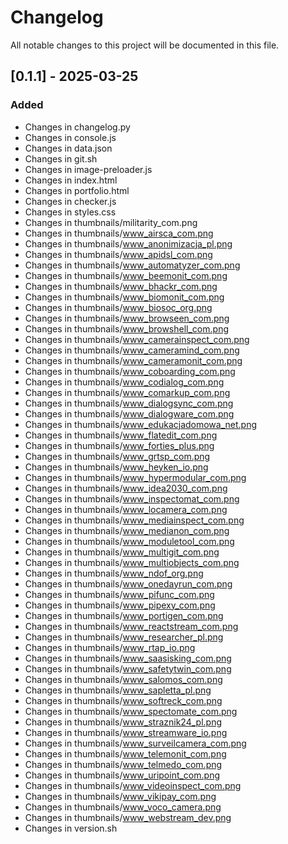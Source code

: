 # Changelog

All notable changes to this project will be documented in this file.

## [0.1.1] - 2025-03-25

### Added
- Changes in changelog.py
- Changes in console.js
- Changes in data.json
- Changes in git.sh
- Changes in image-preloader.js
- Changes in index.html
- Changes in portfolio.html
- Changes in checker.js
- Changes in styles.css
- Changes in thumbnails/militarity_com.png
- Changes in thumbnails/www_airsca_com.png
- Changes in thumbnails/www_anonimizacja_pl.png
- Changes in thumbnails/www_apidsl_com.png
- Changes in thumbnails/www_automatyzer_com.png
- Changes in thumbnails/www_beemonit_com.png
- Changes in thumbnails/www_bhackr_com.png
- Changes in thumbnails/www_biomonit_com.png
- Changes in thumbnails/www_biosoc_org.png
- Changes in thumbnails/www_browseen_com.png
- Changes in thumbnails/www_browshell_com.png
- Changes in thumbnails/www_camerainspect_com.png
- Changes in thumbnails/www_cameramind_com.png
- Changes in thumbnails/www_cameramonit_com.png
- Changes in thumbnails/www_coboarding_com.png
- Changes in thumbnails/www_codialog_com.png
- Changes in thumbnails/www_comarkup_com.png
- Changes in thumbnails/www_dialogsync_com.png
- Changes in thumbnails/www_dialogware_com.png
- Changes in thumbnails/www_edukacjadomowa_net.png
- Changes in thumbnails/www_flatedit_com.png
- Changes in thumbnails/www_forties_plus.png
- Changes in thumbnails/www_grtsp_com.png
- Changes in thumbnails/www_heyken_io.png
- Changes in thumbnails/www_hypermodular_com.png
- Changes in thumbnails/www_idea2030_com.png
- Changes in thumbnails/www_inspectomat_com.png
- Changes in thumbnails/www_locamera_com.png
- Changes in thumbnails/www_mediainspect_com.png
- Changes in thumbnails/www_medianon_com.png
- Changes in thumbnails/www_moduletool_com.png
- Changes in thumbnails/www_multigit_com.png
- Changes in thumbnails/www_multiobjects_com.png
- Changes in thumbnails/www_ndof_org.png
- Changes in thumbnails/www_onedayrun_com.png
- Changes in thumbnails/www_pifunc_com.png
- Changes in thumbnails/www_pipexy_com.png
- Changes in thumbnails/www_portigen_com.png
- Changes in thumbnails/www_reactstream_com.png
- Changes in thumbnails/www_researcher_pl.png
- Changes in thumbnails/www_rtap_io.png
- Changes in thumbnails/www_saasisking_com.png
- Changes in thumbnails/www_safetytwin_com.png
- Changes in thumbnails/www_salomos_com.png
- Changes in thumbnails/www_sapletta_pl.png
- Changes in thumbnails/www_softreck_com.png
- Changes in thumbnails/www_spectomate_com.png
- Changes in thumbnails/www_straznik24_pl.png
- Changes in thumbnails/www_streamware_io.png
- Changes in thumbnails/www_surveilcamera_com.png
- Changes in thumbnails/www_telemonit_com.png
- Changes in thumbnails/www_telmedo_com.png
- Changes in thumbnails/www_uripoint_com.png
- Changes in thumbnails/www_videoinspect_com.png
- Changes in thumbnails/www_vikipay_com.png
- Changes in thumbnails/www_voco_camera.png
- Changes in thumbnails/www_webstream_dev.png
- Changes in version.sh

